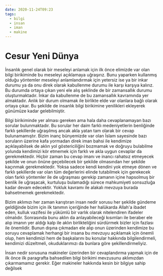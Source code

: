```yaml
---
date: 2020-11-24T09:23
tags:
  - bilgi
  - insan
  - iman
  - makine
---
```

# Cesur Yeni Dünya

İnsanlık genel olarak bir meseleyi anlamak için ilk önce elimizde var olan bilgi birikiminde bu meseleyi açıklamaya uğraşırız. Bunu yaparken kullanmış olduğu yöntemler meseleyi anlamlandırmak için yetersiz ise ya bir inkar durumu ya da onu direk olarak kabullenme durumu ile karşı karşıya kalırız. Bu durumda ortaya çıkan yeni ele alış şeklinde de bir zamansallık durumu oluşturmaktadır. İnkar da kabullenme de bu zamansallık kavramında yer almaktadır. Anlık bir durum olmamak ile birlikte elde var olanlara bağlı olarak ortaya çıkar. Bu şekilde de insanlık bilgi birikimine yenilikleri ekleyerek günümüze kadar gelebilmiştir.

Bilgi birikiminde yer alması gereken ama hala daha cevaplanamayan bazı sorular bulunmaktadır. Bu sorular her daim farklı medeniyetlerin benliğinde farklı şekillerde uğraşılmış ancak akla yatan tam olarak bir cevap bulunamamıştır. Bizim inanç bünyemizde var olan İslam sayesinde bazı soruların üzerine kafa yormadan direk iman bahsi ile kendimize açıklayabilsek de aklın yol göstericiliğini bozmamak ve doğruyu bulabilme yolunda kendimizi kör etmemek için farklı ve akla uygun cevaplar da gerekmektedir. Hiçbir zaman bu cevap imanı ve inancı rahatsız etmeyecek şekilde ve onun önüne geçebilecek bir şekilde olmasından her şekilde kaçınmak gerekmektedir. Yoksa sadece kendi kendini yok etmeye dönen ve farklı şekillerde var olan tüm değerlerini elinde tutabilmek için gerekecek olan farklı yöntemler ile de uğraşması gerekip zamanın içine hapsolmuş bir benlik ile uğraşacak, kurtuluşu bulamadığı sürece mahkumiyeti sonsuzluğa kadar devam edecektir. Yokluk kavramı ile alakalı mevzuya burada bahsetmemek gerekmektedir.


Bizim aklımızı her zaman karıştıran insan nedir sorusu her şekilde gündeme geldiğinde bizim için ilk tanımın içeriğinde her halükarda Allah'a ibadet eden, kulluk vazifesi ile yükümlü bir varlık olarak nitelendiren ifadeler olmalıdır. Sonrasında bunu aklın da anlayabileceği kısımları ile beraber ele alıp imanın yer aldığı kalp ile aklın birlikteliğini sürdürmek bizler için fazlası ile önemlidir. Bunun dışına çıkmadan ele alıp onun üzerinden kendimize bu soruyu cevaplamak herhangi bir insana bu mevzuyu açıklamak için önemli olup, hem kendimizi hem de başkalarını bu konular hakkında bilgilendirmeli, kendimizi düzeltmeli, okuduklarımızı da bunlara göre şekillendirmeliyiz.

İnsan nedir sorusuna makineler üzerinden bir cevaplandırma yapmak için de ilk önce ilk paragrafta bahsedilen bilgi birikimi mevzusunu aklımızdan çıkarmamamız gerekir. Eğer makineler hakkında kesin bir bilgiye sahip değilsek

